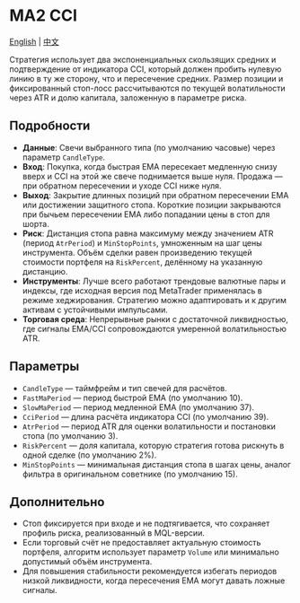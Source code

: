 # MA2 CCI
[English](README.md) | [中文](README_cn.md)

Стратегия использует два экспоненциальных скользящих средних и подтверждение от индикатора CCI, который должен пробить нулевую линию в ту же сторону, что и пересечение средних. Размер позиции и фиксированный стоп-лосс рассчитываются по текущей волатильности через ATR и долю капитала, заложенную в параметре риска.

## Подробности

- **Данные**: Свечи выбранного типа (по умолчанию часовые) через параметр `CandleType`.
- **Вход**: Покупка, когда быстрая EMA пересекает медленную снизу вверх и CCI на этой же свече поднимается выше нуля. Продажа — при обратном пересечении и уходе CCI ниже нуля.
- **Выход**: Закрытие длинных позиций при обратном пересечении EMA или достижении защитного стопа. Короткие позиции закрываются при бычьем пересечении EMA либо попадании цены в стоп для шорта.
- **Риск**: Дистанция стопа равна максимуму между значением ATR (период `AtrPeriod`) и `MinStopPoints`, умноженным на шаг цены инструмента. Объём сделки равен произведению текущей стоимости портфеля на `RiskPercent`, делённому на указанную дистанцию.
- **Инструменты**: Лучше всего работают трендовые валютные пары и индексы, где исходная версия под MetaTrader применялась в режиме хеджирования. Стратегию можно адаптировать и к другим активам с устойчивыми импульсами.
- **Торговая среда**: Непрерывные рынки с достаточной ликвидностью, где сигналы EMA/CCI сопровождаются умеренной волатильностью ATR.

## Параметры

- `CandleType` — таймфрейм и тип свечей для расчётов.
- `FastMaPeriod` — период быстрой EMA (по умолчанию 10).
- `SlowMaPeriod` — период медленной EMA (по умолчанию 37).
- `CciPeriod` — длина расчёта индикатора CCI (по умолчанию 39).
- `AtrPeriod` — период ATR для оценки волатильности и постановки стопа (по умолчанию 3).
- `RiskPercent` — доля капитала, которую стратегия готова рискнуть в одной сделке (по умолчанию 2%).
- `MinStopPoints` — минимальная дистанция стопа в шагах цены, аналог фильтра в оригинальном советнике (по умолчанию 15).

## Дополнительно

- Стоп фиксируется при входе и не подтягивается, что сохраняет профиль риска, реализованный в MQL-версии.
- Если торговый счёт не предоставляет актуальную стоимость портфеля, алгоритм использует параметр `Volume` или минимально допустимый объём инструмента.
- Для повышения стабильности рекомендуется избегать периодов низкой ликвидности, когда пересечения EMA могут давать ложные сигналы.
